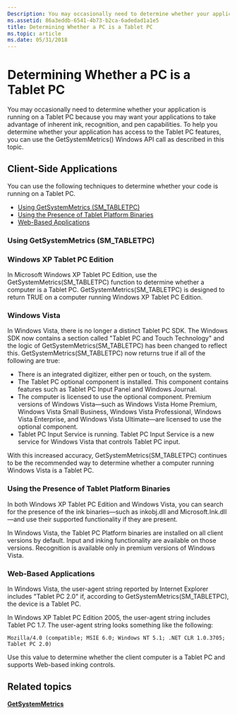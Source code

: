 ```yaml
---
Description: You may occasionally need to determine whether your application is running on a Tablet PC because you may want your applications to take advantage of inherent ink, recognition, and pen capabilities.
ms.assetid: 86a3eddb-6541-4b73-b2ca-6adedad1a1e5
title: Determining Whether a PC is a Tablet PC
ms.topic: article
ms.date: 05/31/2018
---
```


# Determining Whether a PC is a Tablet PC

You may occasionally need to determine whether your application is running on a Tablet PC because you may want your applications to take advantage of inherent ink, recognition, and pen capabilities. To help you determine whether your application has access to the Tablet PC features, you can use the GetSystemMetrics() Windows API call as described in this topic.

## Client-Side Applications

You can use the following techniques to determine whether your code is running on a Tablet PC.

-   [Using GetSystemMetrics (SM\_TABLETPC)](/windows)
-   [Using the Presence of Tablet Platform Binaries](#using-the-presence-of-tablet-platform-binaries)
-   [Web-Based Applications](#web-based-applications)

### Using GetSystemMetrics (SM\_TABLETPC)

### Windows XP Tablet PC Edition

In Microsoft Windows XP Tablet PC Edition, use the GetSystemMetrics(SM\_TABLETPC) function to determine whether a computer is a Tablet PC. GetSystemMetrics(SM\_TABLETPC) is designed to return TRUE on a computer running Windows XP Tablet PC Edition.

### Windows Vista

In Windows Vista, there is no longer a distinct Tablet PC SDK. The Windows SDK now contains a section called "Tablet PC and Touch Technology" and the logic of GetSystemMetrics(SM\_TABLETPC) has been changed to reflect this. GetSystemMetrics(SM\_TABLETPC) now returns true if all of the following are true:

-   There is an integrated digitizer, either pen or touch, on the system.
-   The Tablet PC optional component is installed. This component contains features such as Tablet PC Input Panel and Windows Journal.
-   The computer is licensed to use the optional component. Premium versions of Windows Vista—such as Windows Vista Home Premium, Windows Vista Small Business, Windows Vista Professional, Windows Vista Enterprise, and Windows Vista Ultimate—are licensed to use the optional component.
-   Tablet PC Input Service is running. Tablet PC Input Service is a new service for Windows Vista that controls Tablet PC input.

With this increased accuracy, GetSystemMetrics(SM\_TABLETPC) continues to be the recommended way to determine whether a computer running Windows Vista is a Tablet PC.

### Using the Presence of Tablet Platform Binaries

In both Windows XP Tablet PC Edition and Windows Vista, you can search for the presence of the ink binaries—such as inkobj.dll and Microsoft.Ink.dll—and use their supported functionality if they are present.

In Windows Vista, the Tablet PC Platform binaries are installed on all client versions by default. Input and inking functionality are available on those versions. Recognition is available only in premium versions of Windows Vista.

### Web-Based Applications

In Windows Vista, the user-agent string reported by Internet Explorer includes "Tablet PC 2.0" if, according to GetSystemMetrics(SM\_TABLETPC), the device is a Tablet PC.

In Windows XP Tablet PC Edition 2005, the user-agent string includes Tablet PC 1.7. The user-agent string looks something like the following:

`Mozilla/4.0 (compatible; MSIE 6.0; Windows NT 5.1; .NET CLR 1.0.3705; Tablet PC 2.0)`

Use this value to determine whether the client computer is a Tablet PC and supports Web-based inking controls.

## Related topics

<dl> <dt>

[**GetSystemMetrics**](/windows/desktop/api/winuser/nf-winuser-getsystemmetrics)
</dt> </dl>

 

 